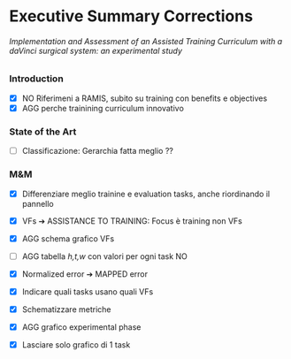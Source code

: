 # Executive Summary Corrections

###### Implementation and Assessment of an Assisted Training Curriculum with a *daVinci* surgical system: an experimental study

### Introduction
- [x] NO Riferimeni a RAMIS, subito su training con benefits e objectives
- [x] AGG perche trainining curriculum innovativo

### State of the Art
- [ ] Classificazione: Gerarchia fatta meglio ??

### M&M
- [x] Differenziare meglio trainine e evaluation tasks, anche riordinando il pannello
- [x] VFs ➔ ASSISTANCE TO TRAINING: Focus è training non VFs
- [x] AGG schema grafico VFs
- [ ] AGG tabella *h,t,w* con valori per ogni task NO
- [x] Normalized error ➔ MAPPED error
- [x] Indicare quali tasks usano quali VFs
- [x] Schematizzare metriche 
- [x] AGG grafico experimental phase
- [x] Lasciare solo grafico di 1 task

